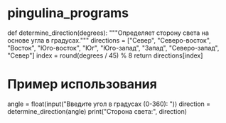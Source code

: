 # pingulina_programs
def determine_direction(degrees):
    """Определяет сторону света на основе угла в градусах."""
    directions = ["Север", "Северо-восток", "Восток", "Юго-восток", "Юг", "Юго-запад", "Запад", "Северо-запад", "Север"]
    index = round(degrees / 45) % 8
    return directions[index] 
# Пример использования
angle = float(input("Введите угол в градусах (0-360): "))
direction = determine_direction(angle)
print("Сторона света:", direction)  
